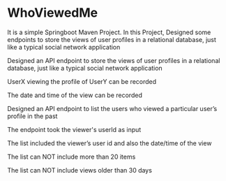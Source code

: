 # WhoViewedMe
It is a simple Springboot Maven Project. In this Project, Designed some endpoints to store the views of user profiles in a relational database, just like a typical social network application

Designed an API endpoint to store the views of user profiles in a relational database, just like a typical social network application

UserX viewing the profile of UserY can be recorded

The date and time of the view can be recorded



Designed an API endpoint to list the users who viewed a particular user’s profile in the past

The endpoint took the viewer's userId as input 

The list included the viewer’s user id and also the date/time of the view

The list can NOT include more than 20 items

The list can NOT include views older than 30 days
